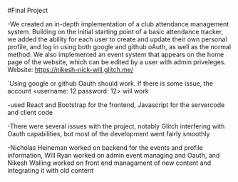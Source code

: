 
#Final Project

-We created an in-depth implementation of a club attendance management system. Building on the initial starting point of a basic attendance tracker, we added the ability for each user to create and update their own personal profile, and log in using both google and github oAuth, as well as the normal method. We also implemented an event system that appears on the home page of the website, which can be edited by a user with admin priveleges. 
Website: https://nikesh-nick-will.glitch.me/

`Using google or github Oauth should work. If there is some issue, the account <username: 12 password: 12> will work 

-used React and Bootstrap for the frontend, Javascript for the servercode and client code

-There were several issues with the project, notably Glitch interfering with Oauth capabilities, but most of the development went fairly smoothly

-Nicholas Heineman worked on backend for the events and profile information, Will Ryan worked on admin event managing and Oauth, and Nikesh Walling worked on front end managament of new content and integrating it with old content   
